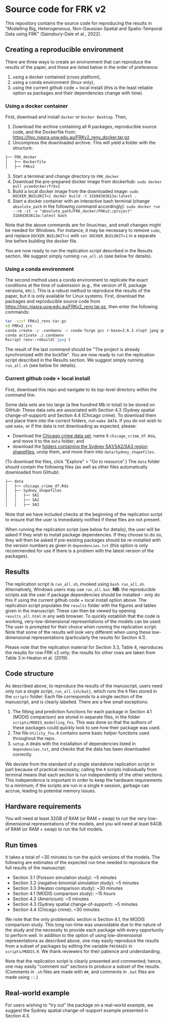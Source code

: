 # Source code for FRK v2 

This repository contains the source code for reproducing the results in "Modelling Big, Heterogeneous, Non-Gaussian
Spatial and Spatio-Temporal Data using FRK" (Sainsbury-Dale et al., 2022).
<!---To reproduce the results of the short (6-page) format of this paper, please invoke `run_all_6page.{sh/bat}` rather than `run_all.{sh/bat}` (see below).--->





## Creating a reproducible environment

There are three ways to create an environment that can reproduce the results of the paper, and these are listed below in the order of preference: 

1. using a docker contained (cross platform),
1. using a conda environment (linux only), 
1. using the current github code + local install (this is the least reliable option as packages and their dependencies change with time).

### Using a docker container

First, download and install `docker` or `Docker Desktop`. Then, 

1. Download the archive containing all R packages, reproducible source code, and the Dockerfile from: https://hpc.niasra.uow.edu.au/FRKv2_renv_docker.tar.gz
2. Uncompress the downloaded archive. This will yield a folder with the structure:  
```bash
├── FRK_docker
│   ├── Dockerfile
│   ├── FRKv2
```
3. Start a terminal and change directory to `FRK_docker`
4. Download the pre-prepared docker image from dockerhub: `sudo docker pull ycaodocker/frkv2`
5. Build a local docker image from the downloaded image: `sudo DOCKER_BUILDKIT=1 docker build -t 31b8d383613a:latest .`
6. Start a docker container with an interactive bash terminal (change `absolute_path` in the following command accordingly): `sudo docker run --rm -it -v "absolute_path/FRK_docker/FRKv2:/project" 31b8d383613a:latest bash`

Note that the above commands are for linux/mac, and small changes might be needed for Windows. For instance, it may be necessary to remove `sudo`, and replace `DOCKER_BUILDKIT=1` with `set DOCKER_BUILDKIT=1` in a separate line before building the docker file. 

You are now ready to run the replication script described in the Results section. We suggest simply running `run_all.sh` (see below for details).


### Using a conda environment

The second method uses a conda environment to replicate the exact conditions at the time of submission (e.g., the version of R, package versions, etc.). This is a robust method to reproduce the results of the paper, but it is only available for Linux systems. First, download the packages and reproducible source code from https://hpc.niasra.uow.edu.au/FRKv2_renv.tar.gz, then enter the following commands:
```bash
tar -xzvf FRKv2_renv.tar.gz
cd FRKv2_src
conda create -p .condaenv -c conda-forge gcc r-base=3.6.3 nlopt jpeg gmp gdal udunits2 proj
conda activate ./.condaenv
Rscript renv::rebuild('jpeg') 
```
The result of the last command should be "The project is already synchronized with the lockfile". You are now ready to run the replication script described in the Results section. We suggest simply running `run_all.sh` (see below for details).


### Current github code + local install

First, download this repo and navigate to its top-level directory within the command line.

Some data sets are too large (a few hundred Mb in total) to be stored on GitHub: These data sets are associated with Section 4.3 (Sydney spatial change-of-support) and Section 4.4 (Chicago crime). To download them and place them into the correct folders, run `make DATA`. If you do not wish to use `make`, or if the data is not downloading as expected, please:

- Download the  [Chicago crime data set](https://hpc.niasra.uow.edu.au/ckan/dataset/chicago_crime_dataset), name it `chicago_crime_df.Rda`, and move it to the `data` folder; and
- download the [folders containing the Sydney SA1/SA2/SA3 region shapefiles](https://hpc.niasra.uow.edu.au/ckan/dataset/sydney_sa_regions), unzip them, and move them into `data/Sydney_shapefiles`.

(To download the files, click "Explore" > "Go to resource".) The `data` folder should contain the following files (as well as other files automatically downloaded from Github):

```bash
├── data
│   ├── chicago_crime_df.Rda
│   ├── Sydney_shapefiles
│   │   ├── SA1
│   │   ├── SA2
│   │   ├── SA3
```

Note that we have included checks at the beginning of the replication script to ensure that the user is immediately notified if these files are not present.

When running the replication script (see below for details), the user will be asked if they wish to install package dependencies. If they choose to do so, they will then be asked if pre-existing packages should be re-installed with the version numbers as given in `dependencies.txt` (this option is only recommended for use if there is a problem with the latest version of the packages). 




## Results

The replication script is `run_all.sh`, invoked using `bash run_all.sh`. Alternatively, Windows users may use `run_all.bat`. **NB**: the reproducible scripts ask the user if package dependencies should be installed - only do this if using the current github code + local install option above. The replication script populates the `results` folder with the figures and tables given in the manuscript: These can then be viewed by opening `results_all.html` in any web browser. To quickly establish that the code is working, very-low-dimensional representations of the models can be used: The user is prompted for their choice when running the replication script. Note that some of the results will look very different when using these low-dimensional representations (particularly the results for Section 4.1).

Please note that the replication material for Section 3.3, Table 4, reproduces the results for row FRK v2 only; the results for other rows are taken from Table 3 in Heaton et al. (2019).

## Code structure

As described above, to reproduce the results of the manuscript, users need only run a single script, `run_all.{sh/bat}`, which runs the `R` files stored in the `scripts` folder: Each file corresponds to a single section of the manuscript, and is clearly labelled. There are a few small exceptions:

1. The fitting and prediction functions for each package in Section 4.1 (MODIS comparison) are stored in separate files, in the folder `scripts/MODIS_modelling_fns`. This was done so that the authors of these packages could quickly look to see how their package was used.
2. The file `Utility_fns.R` contains some basic helper functions used throughout the repo.
3. `setup.R` deals with the installation of dependencies listed in `dependencies.txt`, and checks that the data has been downloaded correctly.

We deviate from the standard of a single standalone replication script in part because of practical necessity; calling the `R` scripts individually from terminal means that each section is run independently of the other sections. This independence is important in order to keep the hardware requirements to a minimum; if the scripts are run in a single `R` session, garbage can accrue, leading to potential memory issues.   

## Hardware requirements

You will need at least 32GB of RAM (or RAM + swap) to run the very-low-dimensional representations of the models, and you will need at least 64GB of RAM (or RAM + swap) to run the full models.

## Run times

It takes a total of ~30 minutes to run the quick versions of the models. The following are estimates of the expected run time needed to reproduce the full results of the manuscript:

- Section 3.1 (Poisson simulation study):           ~5 minutes
- Section 3.2 (negative-binomial simulation study): ~5 minutes
- Section 3.3 (Heaton comparison study):            ~30 minutes
- Section 4.1 (MODIS comparison study):             ~15 hours
- Section 4.2 (Americium):                          ~5 minutes
- Section 4.3 (Sydney spatial change-of-support):   ~5 minutes
- Section 4.4 (Chicago crime):                      ~30 minutes

We note that the only problematic section is Section 4.1, the MODIS comparison study. This long run-time was unavoidable due to the nature of the study and the necessity to provide each package with every opportunity to perform well. In addition to the option of using low-dimensional representations as described above, one may easily reproduce the results from a subset of packages by editing the variable `PACKAGES` in `scripts/MODIS.R`. We thank reviewers for their patience and understanding.

Note that the replication script is clearly presented and commented; hence, one may easily "comment out" sections to produce a subset of the results. (Comments in `.sh` files are made with `##`, and comments in `.bat` files are made using `::`.)


## Real-world example

For users wishing to "try out" the package on a real-world example, we suggest the Sydney spatial change-of-support example presented in Section 4.3. 


